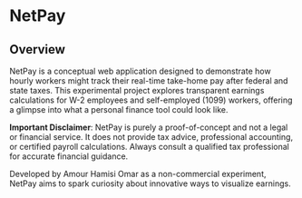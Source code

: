 # NetPay

## Overview

NetPay is a conceptual web application designed to demonstrate how hourly workers might track their real-time take-home pay after federal and state taxes. This experimental project explores transparent earnings calculations for W-2 employees and self-employed (1099) workers, offering a glimpse into what a personal finance tool could look like.

**Important Disclaimer**: NetPay is purely a proof-of-concept and not a legal or financial service. It does not provide tax advice, professional accounting, or certified payroll calculations. Always consult a qualified tax professional for accurate financial guidance.

Developed by Amour Hamisi Omar as a non-commercial experiment, NetPay aims to spark curiosity about innovative ways to visualize earnings.
